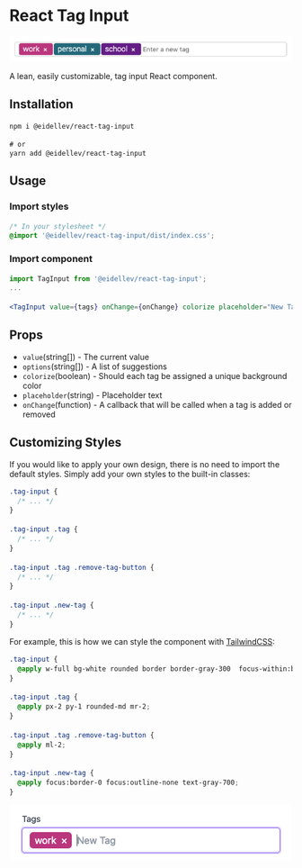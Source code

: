 # React Tag Input

![screenshot](./screenshot.png)

A lean, easily customizable, tag input React component.

## Installation

```shell
npm i @eidellev/react-tag-input

# or
yarn add @eidellev/react-tag-input
```

## Usage

### Import styles

```css
/* In your stylesheet */
@import '@eidellev/react-tag-input/dist/index.css';
```

### Import component

```jsx
import TagInput from '@eidellev/react-tag-input';
...

<TagInput value={tags} onChange={onChange} colorize placeholder="New Tag" options={suggestions} />
```

## Props

- `value`(string[]) - The current value
- `options`(string[]) - A list of suggestions
- `colorize`(boolean) - Should each tag be assigned a unique background color
- `placeholder`(string) - Placeholder text
- `onChange`(function) - A callback that will be called when a tag is added or removed

## Customizing Styles

If you would like to apply your own design, there is no need to import the default styles. Simply add your own styles to the built-in classes:

```css
.tag-input {
  /* ... */
}

.tag-input .tag {
  /* ... */
}

.tag-input .tag .remove-tag-button {
  /* ... */
}

.tag-input .new-tag {
  /* ... */
}
```

For example, this is how we can style the component with [TailwindCSS](https://tailwindcss.com/):

```css
.tag-input {
  @apply w-full bg-white rounded border border-gray-300  focus-within:border-purple-500 focus-within:ring-2 focus-within:ring-purple-200 text-base outline-none py-1 px-3 leading-8 transition-colors duration-200 ease-in-out text-white;
}

.tag-input .tag {
  @apply px-2 py-1 rounded-md mr-2;
}

.tag-input .tag .remove-tag-button {
  @apply ml-2;
}

.tag-input .new-tag {
  @apply focus:border-0 focus:outline-none text-gray-700;
}
```

![screenshow with tailwind](./tailwind.png)
